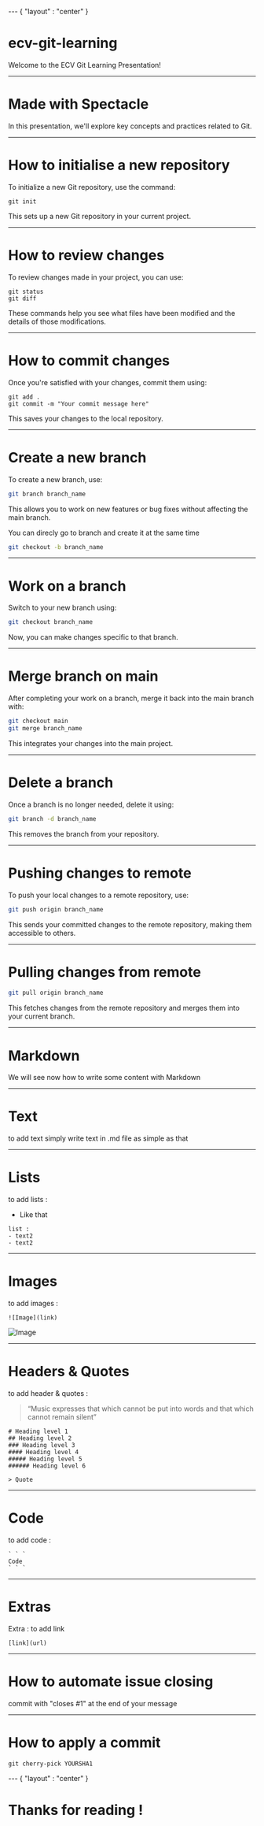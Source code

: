--- { "layout" : "center" }
# ecv-git-learning

Welcome to the ECV Git Learning Presentation!

---
# Made with Spectacle

In this presentation, we'll explore key concepts and practices related to Git.

---
# How to initialise a new repository

To initialize a new Git repository, use the command:

```
git init
```

This sets up a new Git repository in your current project.

---
# How to review changes

To review changes made in your project, you can use:

```
git status
git diff
```

These commands help you see what files have been modified and the details of those modifications.

---
# How to commit changes

Once you're satisfied with your changes, commit them using:

```
git add .
git commit -m "Your commit message here"
```

This saves your changes to the local repository.

--- 
# Create a new branch

To create a new branch, use:

```bash
git branch branch_name
```

This allows you to work on new features or bug fixes without affecting the main branch.

You can direcly go to branch and create it at the same time

```bash
git checkout -b branch_name
```

---
# Work on a branch

Switch to your new branch using:

```bash
git checkout branch_name
```

Now, you can make changes specific to that branch.

---
# Merge branch on main

After completing your work on a branch, merge it back into the main branch with:

```bash
git checkout main
git merge branch_name
```

This integrates your changes into the main project.

---
# Delete a branch

Once a branch is no longer needed, delete it using:

```bash
git branch -d branch_name
```

This removes the branch from your repository.

---
# Pushing changes to remote

To push your local changes to a remote repository, use:

```bash
git push origin branch_name
```

This sends your committed changes to the remote repository, making them accessible to others.

---
# Pulling changes from remote

```bash
git pull origin branch_name
```

This fetches changes from the remote repository and merges them into your current branch.

---
# Markdown

We will see now how to write some content with Markdown

---
# Text

to add text simply write text in .md file as simple as that

---
# Lists

to add lists : 

- Like that

```
list : 
- text2
- text2
```

---
# Images

to add images : 

```
![Image](link)
```

![Image](https://symbols.getvecta.com/stencil_27/119_visual-studio-team-services-git-repository.cef4b0cc6c.png)

---
# Headers & Quotes

to add header & quotes : 
> “Music expresses that which cannot be put into words and that which cannot remain silent”

``` 
# Heading level 1
## Heading level 2
### Heading level 3
#### Heading level 4
##### Heading level 5
###### Heading level 6

> Quote
```

--- 
# Code

to add code :

```
` ` `
Code
` ` `
```

---
# Extras

Extra : to add link 

```
[link](url)
```

---
# How to automate issue closing

commit with "closes #1" at the end of your message

---
# How to apply a commit

```
git cherry-pick YOURSHA1
```


--- { "layout" : "center" }
# Thanks for reading !

